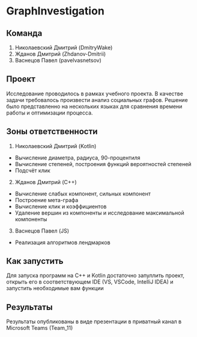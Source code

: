 # GraphInvestigation

## Команда
1. Николаевский Дмитрий (DmitryWake)
2. Жданов Дмитрий (Zhdanov-Dmitrii)
3. Васнецов Павел (pavelvasnetsov)

## Проект
Исследование проводилось в рамках учебного проекта. В качестве задачи требовалось произвести анализ социальных графов. Решение было представленно на нескольких языках для сравнения времени работы и оптимизации процесса.

## Зоны ответственности
1. Николаевский Дмитрий (Kotlin)
* Вычисление диаметра, радиуса, 90-процентиля
* Вычисление степеней, построения функций вероятностей степеней
* Подсчёт клик 
2. Жданов Дмитрий (C++)
* Вычисление слабых компонент, сильных компонент
* Построение мета-графа
* Вычисление клик и коэффициентов
* Удаление вершин из компоненты и исследование максимальной компоненты
3. Васнецов Павел (JS)
* Реализация алгоритмов лендмарков

## Как запустить
Для запуска программ на C++ и Kotlin достаточно запуллить проект, открыть его в соответствующем IDE (VS, VSCode, IntelliJ IDEA) и запустить необходимые вам функции


## Результаты
Результаты опубликованы в виде презентации в приватный канал в Microsoft Teams (Team_11)

